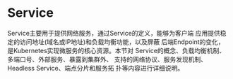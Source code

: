 # Service
Service主要用于提供网络服务，通过Service的定义，能够为客户端 应用提供稳定的访问地址(域名或IP地址)和负载均衡功能，以及屏蔽 后端Endpoint的变化，是Kubernetes实现微服务的核心资源。本节对 Service的概念、负载均衡机制、多端口号、外部服务、暴露到集群外、 支持的网络协议、服务发现机制、Headless Service、端点分片和服务拓 扑等内容进行详细说明。
